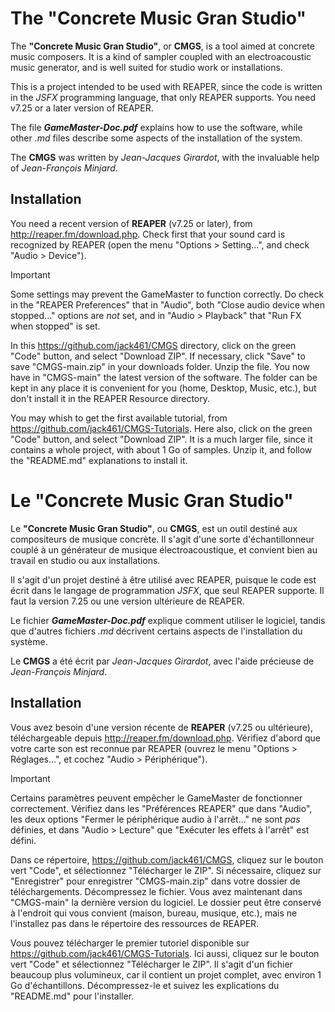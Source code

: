 # The "Concrete Music Gran Studio"

The **"Concrete Music Gran Studio"**, or **CMGS**, is a tool aimed at concrete music composers. It is a kind of sampler coupled with an electroacoustic music generator, and is well suited for studio work or installations.

This is a project intended to be used with REAPER, since the code is written in the *JSFX* programming language, that only REAPER supports. You need v7.25 or a later version of REAPER.

The file ***GameMaster-Doc.pdf*** explains how to use the software, while other *.md* files describe some aspects of the installation of the system.

The **CMGS** was written by *Jean-Jacques Girardot*, with the invaluable help of *Jean-François Minjard*.

## Installation

You need a recent version of **REAPER** (v7.25 or later), from http://reaper.fm/download.php. Check first that your sound card is recognized by REAPER (open the menu "Options > Setting...", and check "Audio > Device").

> [!IMPORTANT]
> Some settings may prevent the GameMaster to function correctly. Do check in the "REAPER Preferences" that in "Audio", both "Close audio device when stopped..." options are *not* set, and in "Audio > Playback" that "Run FX when stopped" is set.

In this https://github.com/jack461/CMGS directory, click on the green "Code" button, and select "Download ZIP". If necessary, click "Save" to save "CMGS-main.zip" in your downloads folder. Unzip the file. You now have in "CMGS-main" the latest version of the software. The folder can be kept in any place it is convenient for you (home, Desktop, Music, etc.), but don't install it in the REAPER Resource directory.

You may whish to get the first available tutorial, from https://github.com/jack461/CMGS-Tutorials. Here also, click on the green "Code" button, and select "Download ZIP". It is a much larger file, since it contains a whole project, with about 1 Go of samples. Unzip it, and follow the "README.md" explanations to install it.


# Le "Concrete Music Gran Studio"

Le **"Concrete Music Gran Studio"**, ou **CMGS**, est un outil destiné aux compositeurs de musique concrète. Il s'agit d'une sorte d'échantillonneur couplé à un générateur de musique électroacoustique, et convient bien au travail en studio ou aux installations.

Il s'agit d'un projet destiné à être utilisé avec REAPER, puisque le code est écrit dans le langage de programmation *JSFX*, que seul REAPER supporte. Il faut la version 7.25 ou une version ultérieure de REAPER.

Le fichier ***GameMaster-Doc.pdf*** explique comment utiliser le logiciel, tandis que d'autres fichiers *.md* décrivent certains aspects de l'installation du système.

Le **CMGS** a été écrit par *Jean-Jacques Girardot*, avec l'aide précieuse de *Jean-François Minjard*.

## Installation

Vous avez besoin d'une version récente de **REAPER** (v7.25 ou ultérieure), téléchargeable depuis http://reaper.fm/download.php. Vérifiez d'abord que votre carte son est reconnue par REAPER (ouvrez le menu "Options > Réglages...", et cochez "Audio > Périphérique").

> [!IMPORTANT]
> Certains paramètres peuvent empêcher le GameMaster de fonctionner correctement. Vérifiez dans les "Préférences REAPER" que dans "Audio", les deux options "Fermer le périphérique audio à l'arrêt..." ne sont *pas* définies, et dans "Audio > Lecture" que "Exécuter les effets à l'arrêt" est défini.

Dans ce répertoire, https://github.com/jack461/CMGS, cliquez sur le bouton vert "Code", et sélectionnez "Télécharger le ZIP". Si nécessaire, cliquez sur "Enregistrer" pour enregistrer "CMGS-main.zip" dans votre dossier de téléchargements. Décompressez le fichier. Vous avez maintenant dans "CMGS-main" la dernière version du logiciel. Le dossier peut être conservé à l'endroit qui vous convient (maison, bureau, musique, etc.), mais ne l'installez pas dans le répertoire des ressources de REAPER.

Vous pouvez télécharger le premier tutoriel disponible sur https://github.com/jack461/CMGS-Tutorials. Ici aussi, cliquez sur le bouton vert "Code" et sélectionnez "Télécharger le ZIP". Il s'agit d'un fichier beaucoup plus volumineux, car il contient un projet complet, avec environ 1 Go d'échantillons. Décompressez-le et suivez les explications du "README.md" pour l'installer.
